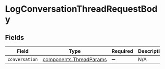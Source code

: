 # LogConversationThreadRequestBody


## Fields

| Field                                                              | Type                                                               | Required                                                           | Description                                                        |
| ------------------------------------------------------------------ | ------------------------------------------------------------------ | ------------------------------------------------------------------ | ------------------------------------------------------------------ |
| `conversation`                                                     | [components.ThreadParams](../../models/components/threadparams.md) | :heavy_minus_sign:                                                 | N/A                                                                |